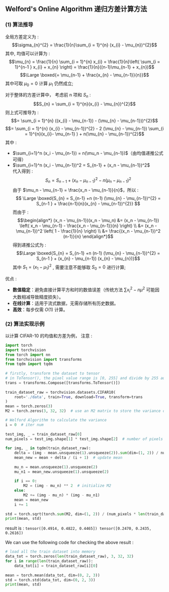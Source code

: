 ## **Welford's Online Algorithm** 递归方差计算方法
### (1) 算法推导 
全局方差定义为 : 
$$\sigma_{n}^{2} =  \frac{1}{n}\sum_{i = 1}^{n} (x_{i} - \mu_{n})^{2}$$
其中,  均值可以计算为 : 
$$\mu_{n} = \frac{1}{n} \sum_{i = 1}^{n}  x_{i} = \frac{1}{n}\left( \sum_{i = 1}^{n-1 }  x_{i}  + x_{n} \right) = \frac{1}{n}((n-1)\mu_{n-1}  + x_{n})$$
$$\Large \boxed{= \mu_{n-1} + \frac{x_{n} - \mu_{n-1}}{n}}$$
其中可取 $\mu_{0} = 0$ 计算 $\mu_{1}$ 仍然成立; 


对于整体的方差计算中， 考虑前 n 项和 $S_n$ : 
$$S_{n} = \sum_{i = 1}^{n}(x_{i} - \mu_{n})^{2}$$
则上式可推导为 : 
$$= \sum_{i = 1}^{n} ((x_{i} - \mu_{n-1}) - (\mu_{n} - \mu_{n-1}))^{2}$$
$$=  \sum_{i = 1}^{n} (x_{i} - \mu_{n-1})^{2} - 2 (\mu_{n} - \mu_{n-1})   \sum_{i = 1}^{n}(x_{i}- \mu_{n-1} ) + n(\mu_{n} - \mu_{n-1})^{2}$$
其中 : 
- $\sum_{i=1}^n (x_i - \mu_{n-1}) = n(\mu_n - \mu_{n-1})$（由均值递推公式可得）
- $\sum_{i=1}^n (x_i - \mu_{n-1})^2 = S_{n-1} + (x_n - \mu_{n-1})^2$  
代入得到 : 
$$
S_n = S_{n-1} +  (x_{n} - \mu_{n-1})^{2} - n (\mu_n - \mu_{n-1})^2
$$
由于 $\mu_n - \mu_{n-1} = \frac{x_n - \mu_{n-1}}{n}$，所以 : 
$$
\Large \boxed{S_{n} = S_{n-1}  +n (n-1)  (\mu_{n} - \mu_{n-1})^{2} = S_{n-1 } + \frac{n-1}{n}(x_{n} - \mu_{n-1})^{2}}
$$
而由于 : 
$$\begin{align*}
(x_n - \mu_{n-1})(x_n - \mu_n) &= (x_n - \mu_{n-1}) \left( x_n - \mu_{n-1} - \frac{x_n - \mu_{n-1}}{n} \right) \\
&= (x_n - \mu_{n-1})^2 \left( 1 - \frac{1}{n} \right) \\
&= \frac{(x_n - \mu_{n-1})^2 (n-1)}{n}
\end{align*}$$
得到递推公式为 : 
$$\Large \boxed{S_{n} = S_{n-1}  +n (n-1)  (\mu_{n} - \mu_{n-1})^{2} = S_{n-1 } + (x_{n} - \mu_{n-1}) (x_{n} - \mu_{n})}$$
其中 $S_{1} = (x_{1}-\mu_{1})^{2}$ , 需要注意不能够取 $S_{0} = 0$ 进行计算;  

优点 : 
- **数值稳定**：避免直接计算平方和时的数值误差（传统方法 $\sum x_i^2 - n \mu^2$ 可能因大数相减导致精度损失）。
- **在线计算**：适用于流式数据，无需存储所有历史数据。
- **高效**：每步仅需 $O(1)$ 计算。

### (2) 算法实现示例  
以计算 CIFAR-10 的均值和方差为例， 注意 :  

```python fold title:CIFAR10-std-calculation
import torch  
import torchvision  
from torch import nn  
from torchvision import transforms  
from tqdm import tqdm  
  
# firstly, transform the dataset to tensor  
# in ToTensor(), the pixel value range is [0, 255] and divide by 255 automatically  
trans = transforms.Compose([transforms.ToTensor()])  
  
train_dataset_raw = torchvision.datasets.CIFAR10(  
    root='./data', train=True, download=True, transform=trans  
)
mean = torch.zeros(3)  
M2 = torch.zeros(3, 32, 32)  # use an M2 matrix to store the variance of each pixel  

# Welford Algorithm to calculate the variance  
i = 0  # iter num  
  
test_img, _ = train_dataset_raw[0]  
num_pixels = test_img.shape[1] * test_img.shape[2]  # number of pixels in the image  
  
for img, _ in tqdm(train_dataset_raw):  
    delta = (img - mean.unsqueeze(1).unsqueeze(2)).sum(dim=(1, 2)) / num_pixels  # x_n - mu_{n-1}  
    mean_new = mean + delta / (i + 1)  # update mean  
  
    mu_n = mean.unsqueeze(1).unsqueeze(2)  
    mu_n1 = mean_new.unsqueeze(1).unsqueeze(2)  
  
    if i == 0:  
        M2 = (img - mu_n) ** 2  # initialize M2  
    else:  
        M2 += (img - mu_n) * (img - mu_n1)  
    mean = mean_new  
    i += 1  
  
std = torch.sqrt(torch.sum(M2, dim=(1, 2)) / (num_pixels * len(train_dataset_raw)))  
print(mean, std)
```

result is : `tensor([0.4914, 0.4822, 0.4465]) tensor([0.2470, 0.2435, 0.2616])` 

We can use the  following code for checking the above result : 
```python fold title:check-for-the-above
# load all the train dataset into memory  
data_tot = torch.zeros(len(train_dataset_raw), 3, 32, 32)  
for i in range(len(train_dataset_raw)):  
    data_tot[i] = train_dataset_raw[i][0]  
  
mean = torch.mean(data_tot, dim=(0, 2, 3))  
std = torch.std(data_tot, dim=(0, 2, 3))  
print(mean, std)
```

